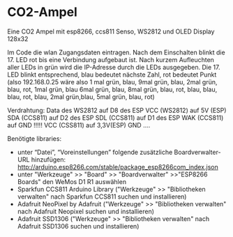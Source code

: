 # CO2-Ampel
Eine CO2 Ampel mit esp8266, ccs811 Senso, WS2812 und OLED Display 128x32

Im Code die wlan Zugangsdaten eintragen.
Nach dem Einschalten blinkt die 17. LED rot bis eine Verbindung aufgebaut ist.
Nach kurzem Aufleuchten aller LEDs in grün wird die IP-Adresse durch die LEDs ausgegeben.
Die 17. LED blinkt entsprechend, blau bedeutet nächste Zahl, rot bedeutet Punkt (also 192.168.0.25 wäre also 1 mal grün, blau, 9mal grün, blau, 2mal grün, blau, rot, 1mal grün, blau 6mal grün, blau, 8mal grün, blau, rot, blau, blau, blau, rot, blau, 2mal grün,blau, 5mal grün, blau, rot)

Verdrahtung:
Data des WS2812 auf D8 des ESP
VCC (WS2812) auf 5V (ESP)
SDA (CCS811) auf D2 des ESP
SDL (CCS811) auf D1 des ESP
WAK (CCS811) auf GND !!!!!
VCC (CSS811) auf 3,3V(ESP)
GND ....



Benötigte libraries:

- unter “Datei”, “Voreinstellungen” folgende zusätzliche Boardverwalter-URL hinzufügen: http://arduino.esp8266.com/stable/package_esp8266com_index.json
- unter "Werkzeuge" >> "Board" >> "Boardverwalter" >>"ESP8266 Boards" den WeMos D1 R1 auswählen
- Sparkfun CCS811 Arduino Library  ("Werkzeuge" >> "Bibliotheken verwalten" nach Sparkfun CCS811 suchen und installieren)
- Adafruit NeoPixel by Adafruit ("Werkzeuge" >> "Bibliotheken verwalten" nach Adafruit Neopixel suchen und installieren)
- Adafruit SSD1306  ("Werkzeuge" >> "Bibliotheken verwalten" nach Adafruit SSD1306 suchen und installieren)
